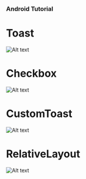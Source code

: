 ### Android Tutorial

# Toast

![Alt text](https://github.com/alekhya100/androidTutorial/blob/master/screenshots/AndroidToast.png)

#  Checkbox

![Alt text](https://github.com/alekhya100/androidTutorial/blob/master/screenshots/Checkbox.png)

#  CustomToast

![Alt text](https://github.com/alekhya100/androidTutorial/blob/master/screenshots/CustomToast.png)

#  RelativeLayout

![Alt text](https://github.com/alekhya100/androidTutorial/blob/master/screenshots/RelativeLayout.PNG)

